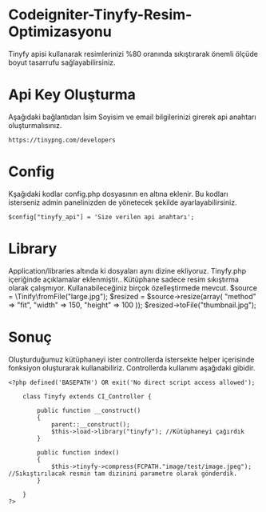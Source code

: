 # Codeigniter-Tinyfy-Resim-Optimizasyonu
Tinyfy apisi kullanarak resimlerinizi %80 oranında sıkıştırarak önemli ölçüde boyut tasarrufu sağlayabilirsiniz.

# Api Key Oluşturma
Aşağıdaki bağlantıdan İsim Soyisim ve email bilgilerinizi girerek api anahtarı oluşturmalısınız.

	https://tinypng.com/developers

# Config
Kşağıdaki kodlar config.php dosyasının en altına eklenir. Bu kodları isterseniz admin panelinizden de yönetecek şekilde ayarlayabilirsiniz.

	$config["tinyfy_api"] = 'Size verilen api anahtarı';

# Library
Application/libraries altında ki dosyaları aynı dizine ekliyoruz. Tinyfy.php içeriğinde açıklamalar eklenmiştir..
Kütüphane sadece resim sıkıştırma olarak çalışmıyor. Kullanabileceğiniz birçok özelleştirmede mevcut.
	$source = \Tinify\fromFile("large.jpg");
$resized = $source->resize(array(
    "method" => "fit",
    "width" => 150,
    "height" => 100
));
$resized->toFile("thumbnail.jpg");
# Sonuç
Oluşturduğumuz kütüphaneyi ister controllerda istersekte helper içerisinde fonksiyon oluşturarak kullanabiliriz. Controllerda kullanımı aşağıdaki gibidir.

	<?php defined('BASEPATH') OR exit('No direct script access allowed');

		class Tinyfy extends CI_Controller {

			public function __construct()
			{
				parent::__construct();
				$this->load->library("tinyfy"); //Kütüphaneyi çağırdık
			}

			public function index()
			{
				$this->tinyfy->compress(FCPATH."image/test/image.jpeg"); //Sıkıştırılacak resmin tam dizinini parametre olarak gönderdik.
			}
			
		}
	?>
